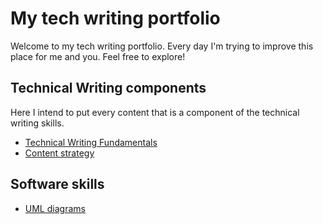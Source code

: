 # My tech writing portfolio

Welcome to my tech writing portfolio. Every day I'm trying to improve this place for me and you. Feel free to explore!

## Technical Writing components

Here I intend to put every content that is a component of the technical writing skills.

- [Technical Writing Fundamentals](fundamentals/fundamentals.md)
- [Content strategy](content-strategy/content-strategy.md)

## Software skills

- [UML diagrams](uml/uml.md)